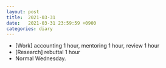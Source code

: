 ```yaml
---
layout: post
title:  2021-03-31
date:   2021-03-31 23:59:59 +0900
categories: diary
---
```


- [Work] accounting 1 hour, mentoring 1 hour, review 1 hour
- [Research] rebuttal 1 hour
- Normal Wednesday.

